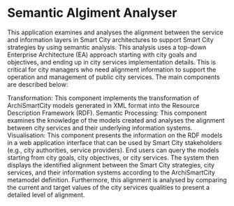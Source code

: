 # Semantic Algiment Analyser

This application examines and analyses the alignment between the service and information layers in Smart City architectures to support Smart City strategies by using semantic analysis. 
This analysis uses a top-down Enterprise Architecture (EA) approach starting with city goals and objectives, and ending up in city services implementation details. 
This is critical for city managers who need alignment information to support the operation and management of public city services. The main components are described below:

Transformation: This component implements the transformation of ArchiSmartCity models generated in XML format into the Resource Description Framework (RDF).
Semantic Processing: This component examines the knowledge of the models created and analyses the alignment between city services and their underlying information systems.
Visualisation: This component presents the information on the RDF models in a web application interface that can be used by Smart City stakeholders (e.g., city authorities, service providers). End users can query the models starting from city goals, city objectives, or city services. The system then displays the identified alignment between the Smart City strategies, city services, and their information systems according to the ArchiSmartCity metamodel definition. Furthermore, this alignment is analysed by comparing the current and target values of the city services qualities to present a detailed level of alignment.
